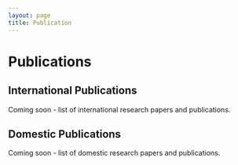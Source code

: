 ```yaml
---
layout: page
title: Publication
---
```


# Publications

## International Publications

Coming soon - list of international research papers and publications.

## Domestic Publications

Coming soon - list of domestic research papers and publications.